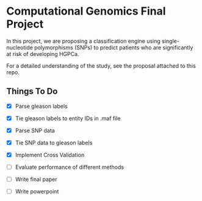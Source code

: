 # Computational Genomics Final Project #

In this project, we are proposing a classification engine using single-nucleotide polymorphisms (SNPs) to predict patients who are significantly at risk of developing HGPCa. 

For a detailed understanding of the study, see the proposal attached to this repo.

## Things To Do ##
- [X] Parse gleason labels
- [X] Tie gleason labels to entity IDs in .maf file
- [X] Parse SNP data
- [X] Tie SNP data to gleason labels
- [X] Implement Cross Validation
- [ ] Evaluate performance of different methods 
- [ ] Write final paper
- [ ] Write powerpoint

